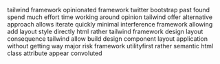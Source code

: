 tailwind framework opinionated framework twitter bootstrap past found spend much effort time working around opinion tailwind offer alternative approach allows iterate quickly minimal interference framework allowing add layout style directly html rather tailwind framework design layout consequence tailwind allow build design component layout application without getting way major risk framework utilityfirst rather semantic html class attribute appear convoluted